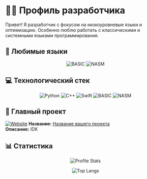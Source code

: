# 🧑‍💻 Профиль разработчика

Привет! Я разработчик с фокусом на низкоуровневые языки и оптимизацию. Особенно люблю работать с классическими и системными языками программирования.

## 🚀 Любимые языки

<div align="center">
  <img src="https://img.shields.io/badge/BASIC-000080?style=for-the-badge&logo=visual-studio-code&logoColor=white" alt="BASIC">
  <img src="https://img.shields.io/badge/NASM-000000?style=for-the-badge&logo=assemblyscript&logoColor=white" alt="NASM">
</div>

## 💻 Технологический стек

<div align="center">
  <img src="https://img.shields.io/badge/Python-3776AB?style=flat-square&logo=python&logoColor=white" alt="Python">
  <img src="https://img.shields.io/badge/C++-00599C?style=flat-square&logo=c%2B%2B&logoColor=white" alt="C++">
  <img src="https://img.shields.io/badge/Swift-FA7343?style=flat-square&logo=swift&logoColor=white" alt="Swift">
  <img src="https://img.shields.io/badge/BASIC-FF6600?style=flat-square" alt="BASIC">
  <img src="https://img.shields.io/badge/NASM-8B0000?style=flat-square" alt="NASM">
</div>

## 🌟 Главный проект

[![Website](https://img.shields.io/badge/Посетить_проект-2ea44f?style=for-the-badge&logo=google-chrome&logoColor=white)](https://your-project-website.com)
**Название:** [Название вашего проекта](https://basicpp.netlify.app/)  
**Описание:** IDK

## 📊 Статистика

<div align="center">
  
  ![Profile Stats](https://github-readme-stats.vercel.app/api?username=ВАШ_НИК&show_icons=true&theme=radical)
  
  ![Top Langs](https://github-readme-stats.vercel.app/api/top-langs/?username=ВАШ_НИК&layout=compact&theme=dark&hide_border=true&exclude_repo=repo1,repo2)
</div>
